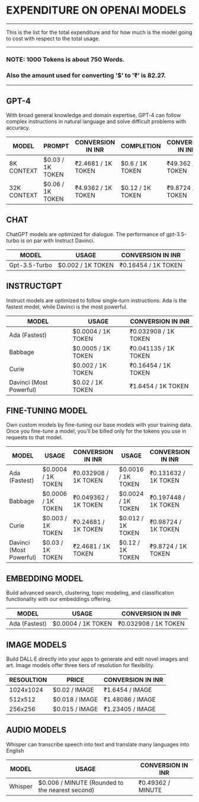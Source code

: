# EXPENDITURE ON OPENAI MODELS
___

This is the list for the total expenditure and for how much is the model going to cost with respect to the total usage.
___

### NOTE: 1000 Tokens is about 750 Words.
### Also the amount used for converting '$' to '₹’ is 82.27.
___

## GPT-4 
With broad general knowledge and domain expertise, GPT-4 can follow complex instructions in natural language and solve difficult problems with accuracy.

|     MODEL     |      PROMPT      | CONVERSION IN INR  |   COMPLETION     |  CONVERSION IN INR   |
| ------------- | ---------------- | ----------------   | ---------------  | -------------------- |
| 8K CONTEXT    | $0.03 / 1K TOKEN | ₹2.4681 / 1K TOKEN | $0.6 / 1K TOKEN  | ₹49.362 / 1K TOKEN   |
| 32K CONTEXT   | $0.06 / 1K TOKEN | ₹4.9362 / 1K TOKEN | $0.12 / 1K TOKEN | ₹9.8724 / 1K TOKEN   |


## CHAT
ChatGPT models are optimized for dialogue. The performance of gpt-3.5-turbo is on par with Instruct Davinci.


|     MODEL     |      USAGE        | CONVERSION IN INR   | 
| ------------- | ----------------- | -----------------   | 
| Gpt-3.5-Turbo | $0.002 / 1K TOKEN | ₹0.16454 / 1K TOKEN | 


## INSTRUCTGPT
Instruct models are optimized to follow single-turn instructions. Ada is the fastest model, while Davinci is the most powerful.

|           MODEL         |      USAGE         | CONVERSION IN INR    |
| ----------------------- | ------------------ | -------------------  | 
| Ada (Fastest)           | $0.0004 / 1K TOKEN | ₹0.032908 / 1K TOKEN | 
| Babbage                 | $0.0005 / 1K TOKEN | ₹0.041135 / 1K TOKEN | 
| Curie                   | $0.002 / 1K TOKEN  | ₹0.16454 / 1K TOKEN  | 
| Davinci (Most Powerful) | $0.02 / 1K TOKEN   | ₹1.6454 / 1K TOKEN   | 


## FINE-TUNING MODEL

Own custom models by fine-tuning our base models with your training data. Once you fine-tune a model, you’ll be billed only for the tokens you use in requests to that model.

|           MODEL         |      USAGE         | CONVERSION IN INR    |       USAGE        |  CONVERSION IN INR   |
| ----------------------- | ------------------ | -------------------  | ------------------ | -------------------- |
| Ada (Fastest)           | $0.0004 / 1K TOKEN | ₹0.032908 / 1K TOKEN | $0.0016 / 1K TOKEN | ₹0.131632 / 1K TOKEN |
| Babbage                 | $0.0006 / 1K TOKEN | ₹0.049362 / 1K TOKEN | $0.0024 / 1K TOKEN | ₹0.197448 / 1K TOKEN |
| Curie                   | $0.003 / 1K TOKEN  | ₹0.24681 / 1K TOKEN  | $0.012 / 1K TOKEN  | ₹0.98724 / 1K TOKEN  |
| Davinci (Most Powerful) | $0.03 / 1K TOKEN   | ₹2.4681 / 1K TOKEN   | $0.12 / 1K TOKEN   | ₹9.8724 / 1K TOKEN   |


## EMBEDDING MODEL 
Build advanced search, clustering, topic modeling, and classification functionality with our embeddings offering.

|           MODEL         |      USAGE         | CONVERSION IN INR    |
| ----------------------- | ------------------ | -------------------  | 
| Ada (Fastest)           | $0.0004 / 1K TOKEN | ₹0.032908 / 1K TOKEN | 


## IMAGE MODELS
Build DALL·E directly into your apps to generate and edit novel images and art. Image models offer three tiers of resolution for flexibility.

|      RESOULTION         |      PRICE         | CONVERSION IN INR    |
| ----------------------- | ------------------ | -------------------  | 
| 1024x1024               | $0.02 / IMAGE      | ₹1.6454 / IMAGE      |   
| 512x512                 | $0.018  / IMAGE    | ₹1.48086 / IMAGE     | 
| 256x256                 | $0.015 / IMAGE     | ₹1.23405 / IMAGE     | 

## AUDIO MODELS
Whisper can transcribe speech into text and translate many languages into English

|           MODEL         |                      USAGE                      | CONVERSION IN INR    |
| ----------------------- | ----------------------------------------------- | -------------------  | 
| Whisper                 | $0.006 / MINUTE (Rounded to the nearest second) | ₹0.49362 / MINUTE    | 






